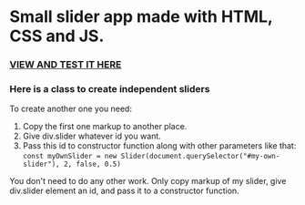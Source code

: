 # Small slider app made with HTML, CSS and JS.

### [VIEW AND TEST IT HERE](https://vaskovskied.github.io/slider-js-pet/)

### Here is a class to create independent sliders

To create another one you need:

1. Copy the first one markup to another place.
2. Give div.slider whatever id you want.
3. Pass this id to constructor function along with other parameters like that:  
```const myOwnSlider = new Slider(document.querySelector("#my-own-slider"), 2, false, 0.5)```  
   
You don't need to do any other work. Only copy markup of my slider, give div.slider element an id, and pass it to a constructor function.
